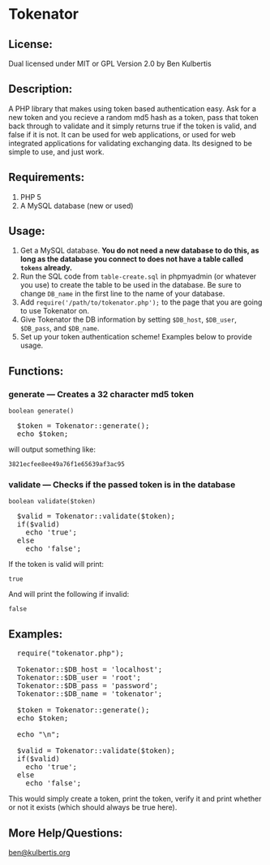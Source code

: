 Tokenator
=========

## License:

Dual licensed under MIT or GPL Version 2.0 by Ben Kulbertis

## Description:

A PHP library that makes using token based authentication easy. Ask for a new token and you recieve a random md5 hash as a token, pass that token back through to
validate and it simply returns true if the token is valid, and false if it is not. It can be used for web applications, or used for web integrated applications
for validating exchanging data. Its designed to be simple to use, and just work.

## Requirements:

  1. PHP 5
  2. A MySQL database (new or used)

## Usage:

  1. Get a MySQL database. **You do not need a new database to do this, as long as the database you connect to does not have a table called `tokens` already.**
  2. Run the SQL code from `table-create.sql` in phpmyadmin (or whatever you use) to create the table to be used in the database. Be sure to change `DB_name` in
     the first line to the name of your database.
  3. Add `require('/path/to/tokenator.php');` to the page that you are going to use Tokenator on.
  4. Give Tokenator the DB information by setting `$DB_host`, `$DB_user`, `$DB_pass`, and `$DB_name`.
  5. Set up your token authentication scheme! Examples below to provide usage.

## Functions:

### generate &mdash; Creates a 32 character md5 token

`boolean generate()`
<pre>
  $token = Tokenator::generate();
  echo $token;
</pre>
will output something like:

`3821ecfee8ee49a76f1e65639af3ac95`

### validate &mdash; Checks if the passed token is in the database

`boolean validate($token)`
<pre>
  $valid = Tokenator::validate($token);
  if($valid)
    echo 'true';
  else
    echo 'false';
</pre>
If the token is valid will print:

`true`

And will print the following if invalid:

`false`

## Examples:

<pre>
  require("tokenator.php");

  Tokenator::$DB_host = 'localhost';
  Tokenator::$DB_user = 'root';
  Tokenator::$DB_pass = 'password';
  Tokenator::$DB_name = 'tokenator';

  $token = Tokenator::generate();
  echo $token;

  echo "\n";
  
  $valid = Tokenator::validate($token);
  if($valid)
    echo 'true';
  else
    echo 'false';
</pre>
This would simply create a token, print the token, verify it and print whether or not it exists (which should always be true here).

## More Help/Questions:

[ben@kulbertis.org](mailto:ben@kulbertis.org)
